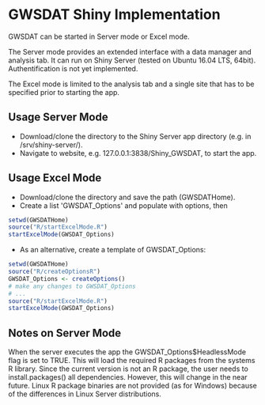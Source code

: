 

# GWSDAT Shiny Implementation

GWSDAT can be started in Server mode or Excel mode. 

The Server mode provides an extended interface with a data manager and analysis tab. It can run on Shiny Server (tested on Ubuntu 16.04 LTS, 64bit). Authentification is not yet implemented. 

The Excel mode is limited to the analysis tab and a single site that has to be specified prior to starting the app. 

## Usage Server Mode

* Download/clone the directory to the Shiny Server app directory (e.g. in /srv/shiny-server/).
* Navigate to website, e.g. 127.0.0.1:3838/Shiny_GWSDAT, to start the app.

## Usage Excel Mode

* Download/clone the directory and save the path (GWSDATHome).
* Create a list 'GWSDAT_Options' and populate with options, then

```R
setwd(GWSDATHome)
source("R/startExcelMode.R")
startExcelMode(GWSDAT_Options)                                
```

* As an alternative, create a template of GWSDAT_Options:

```R
setwd(GWSDATHome)
source("R/createOptionsR")
GWSDAT_Options <- createOptions()
# make any changes to GWSDAT_Options 
# ...
source("R/startExcelMode.R")
startExcelMode(GWSDAT_Options)                                
```

## Notes on Server Mode

When the server executes the app the GWSDAT_Options$HeadlessMode flag is set to TRUE. This will load the required R packages from the systems R library. Since the current version is not an R package, the user needs to install.packages() all dependencies. However, this will change in the near future. Linux R package binaries are not provided (as for Windows) because of the differences in Linux Server distributions. 

